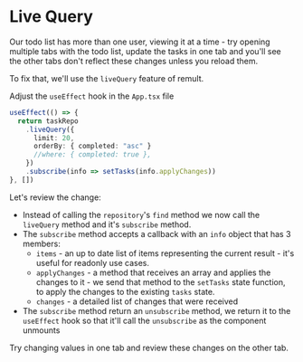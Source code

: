 # Live Query

Our todo list has more than one user, viewing it at a time - try opening multiple tabs with the todo list, update the tasks in one tab and you'll see the other tabs don't reflect these changes unless you reload them.

To fix that, we'll use the `liveQuery` feature of remult.

Adjust the `useEffect` hook in the `App.tsx` file
```ts
useEffect(() => {
  return taskRepo
    .liveQuery({
      limit: 20,
      orderBy: { completed: "asc" }
      //where: { completed: true },
    })
    .subscribe(info => setTasks(info.applyChanges))
}, [])
```

Let's review the change:

- Instead of calling the `repository`'s `find` method we now call the `liveQuery` method and it's `subscribe` method.
- The `subscribe` method accepts a callback with an `info` object that has 3 members:
  - `items` - an up to date list of items representing the current result - it's useful for readonly use cases.
  - `applyChanges` - a method that receives an array and applies the changes to it - we send that method to the `setTasks` state function, to apply the changes to the existing `tasks` state.
  - `changes` - a detailed list of changes that were received
- The `subscribe` method return an `unsubscribe` method, we return it to the `useEffect` hook so that it'll call the `unsubscribe` as the component unmounts

Try changing values in one tab and review these changes on the other tab.
